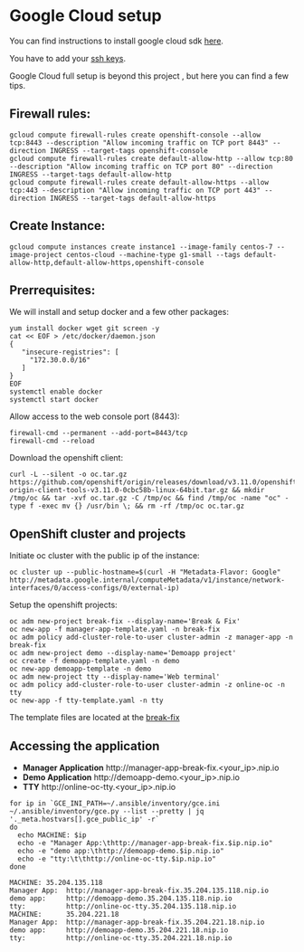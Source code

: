 # Google Cloud setup

 You can find instructions to install google cloud sdk [here](https://cloud.google.com/sdk/downloads#yum).

 You have to add your [ssh keys](https://cloud.google.com/compute/docs/instances/adding-removing-ssh-keys).

 Google Cloud full setup is beyond this project , but here you can find a few tips.

## Firewall rules:

```[bash]
gcloud compute firewall-rules create openshift-console --allow tcp:8443 --description "Allow incoming traffic on TCP port 8443" --direction INGRESS --target-tags openshift-console
gcloud compute firewall-rules create default-allow-http --allow tcp:80 --description "Allow incoming traffic on TCP port 80" --direction INGRESS --target-tags default-allow-http
gcloud compute firewall-rules create default-allow-https --allow tcp:443 --description "Allow incoming traffic on TCP port 443" --direction INGRESS --target-tags default-allow-https
```

## Create Instance:

```[bash]
gcloud compute instances create instance1 --image-family centos-7 --image-project centos-cloud --machine-type g1-small --tags default-allow-http,default-allow-https,openshift-console
```

## Prerrequisites:

We will install and setup docker and a few other packages:

```[bash]
yum install docker wget git screen -y
cat << EOF > /etc/docker/daemon.json
{
   "insecure-registries": [
     "172.30.0.0/16"
   ]
}
EOF
systemctl enable docker
systemctl start docker
```

Allow access to the web console port (8443):

```[bash]
firewall-cmd --permanent --add-port=8443/tcp
firewall-cmd --reload
```

Download the openshift client:

```[bash]
curl -L --silent -o oc.tar.gz https://github.com/openshift/origin/releases/download/v3.11.0/openshift-origin-client-tools-v3.11.0-0cbc58b-linux-64bit.tar.gz && mkdir /tmp/oc && tar -xvf oc.tar.gz -C /tmp/oc && find /tmp/oc -name "oc" -type f -exec mv {} /usr/bin \; && rm -rf /tmp/oc oc.tar.gz
```

## OpenShift cluster and projects

Initiate oc cluster with the public ip of the instance:

```[bash]
oc cluster up --public-hostname=$(curl -H "Metadata-Flavor: Google" http://metadata.google.internal/computeMetadata/v1/instance/network-interfaces/0/access-configs/0/external-ip)
```

Setup the openshift projects:

```[bash]
oc adm new-project break-fix --display-name='Break & Fix'
oc new-app -f manager-app-template.yaml -n break-fix
oc adm policy add-cluster-role-to-user cluster-admin -z manager-app -n break-fix
oc adm new-project demo --display-name='Demoapp project'
oc create -f demoapp-template.yaml -n demo
oc new-app demoapp-template -n demo
oc adm new-project tty --display-name='Web terminal'
oc adm policy add-cluster-role-to-user cluster-admin -z online-oc -n tty
oc new-app -f tty-template.yaml -n tty
```

The template files are located at the [break-fix](../break-fix/)

## Accessing the application

* **Manager Application** http://manager-app-break-fix.<your_ip>.nip.io
* **Demo Application** http://demoapp-demo.<your_ip>.nip.io
* **TTY** http://online-oc-tty.<your_ip>.nip.io

```[bash]
for ip in `GCE_INI_PATH=~/.ansible/inventory/gce.ini ~/.ansible/inventory/gce.py --list --pretty | jq '._meta.hostvars[].gce_public_ip' -r`
do
  echo MACHINE: $ip
  echo -e "Manager App:\thttp://manager-app-break-fix.$ip.nip.io"
  echo -e "demo app:\thttp://demoapp-demo.$ip.nip.io"
  echo -e "tty:\t\thttp://online-oc-tty.$ip.nip.io"
done

MACHINE: 35.204.135.118
Manager App:  http://manager-app-break-fix.35.204.135.118.nip.io
demo app:     http://demoapp-demo.35.204.135.118.nip.io
tty:          http://online-oc-tty.35.204.135.118.nip.io
MACHINE:      35.204.221.18
Manager App:  http://manager-app-break-fix.35.204.221.18.nip.io
demo app:     http://demoapp-demo.35.204.221.18.nip.io
tty:          http://online-oc-tty.35.204.221.18.nip.io
```
